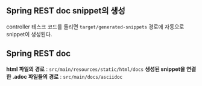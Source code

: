 ## Spring REST doc snippet의 생성
controller 테스크 코드를 돌리면 `target/generated-snippets` 경로에 자동으로 snippet이 생성된다. 

## Spring REST doc 
**html 파일의 경로** : `src/main/resources/static/html/docs`
**생성된 snippet을 연결한 .adoc 파일들의 경로** : `src/main/docs/asciidoc`     


